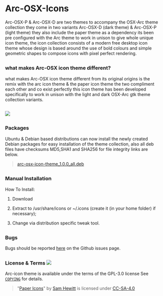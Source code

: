 # Arc-OSX-Icons

Arc-OSX-P & Arc-OSX-D are two themes to accompany the OSX-Arc theme collection they come in two variants Arc-OSX-D (dark theme) & Arc-OSX-P (light theme) they also include the paper theme as a dependency its been pre configured with the Arc theme to work in unison to give whole unique icon theme, the icon collection consists of a modern free desktop icon theme whose design is based around the use of bold colours and simple geometric shapes to compose icons with pixel perfect rendering. 

##

### what makes Arc-OSX icon theme different?

what makes Arc-OSX icon theme different from its original origins is the remix with the arc icon theme & the paper icon theme the two compliment each other and co exist perfectly this icon theme has been developed specifically to work in unison with the light and dark OSX-Arc gtk theme collection variants. 

##

![](https://github.com/LinxGem33/Arc-OSX-Icons/blob/master/arcscreen.png?raw=true)

##

### Packages

Ubuntu & Debian based distributions can now install the newly created Debian packages for easy installation of the theme collection, also all deb files have checksums MD5,SHA1 and SHA256 for file integrity links are below.

> [arc-osx-icon-theme_1.0.0_all.deb](https://github.com/LinxGem33/Arc-OSX-Icons/releases)

##

### Manual Installation

How To Install:

1. Download

2. Extract to /usr/share/icons
or ~/.icons (create it (in your home folder) if necessary);

3. Change via distribution specific tweak tool.

## 

### Bugs

Bugs should be reported [here](https://github.com/LinxGem33/Arc-OSX-Icons/issues) on the Github issues page.

## 

### License & Terms ![](https://github.com/LinxGem33/Arc-OSX-Icons/blob/master/COPYING)

Arc-icon theme is available under the terms of the GPL-3.0 license See [`COPYING`](https://github.com/LinxGem33/Arc-OSX-Icons/blob/master/COPYING) for details.

> "[Paper Icons](http://snwh.org/paper/icons)" by [Sam Hewitt](http://samuelhewitt.com/) is licensed under [CC-SA-4.0](http://creativecommons.org/licenses/by-sa/4.0/)
